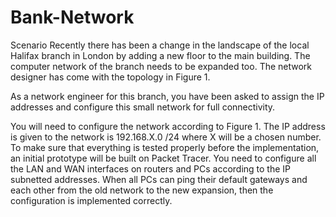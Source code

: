 # Bank-Network
Scenario
Recently there has been a change in the landscape of the local Halifax branch in London by adding a new floor to the main building. The computer network of the branch needs to be expanded too. The network designer has come with the topology in Figure 1.

As a network engineer for this branch, you have been asked to assign the IP addresses and configure this small network for full connectivity.

You will need to configure the network according to Figure 1. The IP address is given to the network is 192.168.X.0 /24 where X will be a chosen number. To make sure that everything is tested properly before the implementation, an initial prototype will be built on Packet Tracer. You need to configure all the LAN and WAN interfaces on routers and PCs according to the IP subnetted addresses. When all PCs can ping their default gateways and each other from the old network to the new expansion, then the configuration is implemented correctly.
